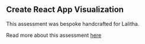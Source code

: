 ## Create React App Visualization

This assessment was bespoke handcrafted for Lalitha.

Read more about this assessment [here](https://react.eogresources.com)
